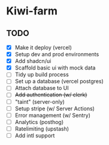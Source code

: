 # Kiwi-farm

## TODO

- [x] Make it deploy (vercel)
- [x] Setup dev and prod environments
- [x] Add shadcn/ui
- [x] Scaffold basic ui with mock data
- [ ] Tidy up build process
- [ ] Set up a database (vercel postgres)
- [ ] Attach database to UI
- [ ] ~~Add authentication (w/ clerk)~~
- [ ] "taint" (server-only)
- [ ] Setup stripe (w/ Server Actions)
- [ ] Error management (w/ Sentry)
- [ ] Analytics (posthog)
- [ ] Ratelimiting (upstash)
- [ ] Add intl support
